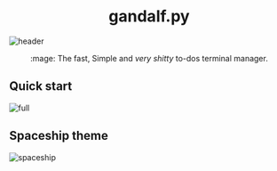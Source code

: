 <h1 align="center">gandalf.py</h1>

![header](https://user-images.githubusercontent.com/51010598/191169137-37af19f1-561e-4224-ab56-a6ed1e62a20e.png)

<p align="center">:mage: The fast, Simple and <i>very shitty</i> to-dos terminal manager.</p>

## Quick start
![full](https://user-images.githubusercontent.com/51010598/191168350-16d99666-fe6f-422c-bc80-1a108ace07de.png)

## Spaceship theme
![spaceship](https://user-images.githubusercontent.com/51010598/191168356-41106dd9-74e5-4fe0-a469-a1670e4c0022.png)

